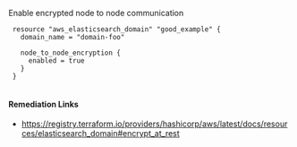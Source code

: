 
Enable encrypted node to node communication

```hcl
 resource "aws_elasticsearch_domain" "good_example" {
   domain_name = "domain-foo"
 
   node_to_node_encryption {
     enabled = true
   }
 }
 
```

#### Remediation Links
 - https://registry.terraform.io/providers/hashicorp/aws/latest/docs/resources/elasticsearch_domain#encrypt_at_rest

